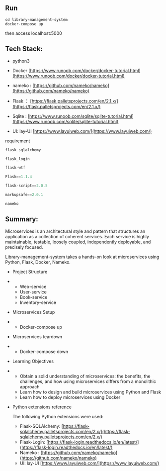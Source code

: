 ## Run 
```
cd library-management-system
docker-compose up

```
then access localhost:5000
## Tech Stack:

* python3
* Docker [https://www.runoob.com/docker/docker-tutorial.html](https://www.runoob.com/docker/docker-tutorial.html)

* nameko : [https://github.com/nameko/nameko](https://github.com/nameko/nameko)
* Flask ： [https://flask.palletsprojects.com/en/2.1.x/](https://flask.palletsprojects.com/en/2.1.x/)

* Sqlite : [https://www.runoob.com/sqlite/sqlite-tutorial.html](https://www.runoob.com/sqlite/sqlite-tutorial.html)
* UI: lay-UI [https://www.layuiweb.com/](https://www.layuiweb.com/)

requirement

```python
flask_sqlalchemy

flask_login

flask-wtf

Flask==1.1.4

flask-script==2.0.5

markupsafe==2.0.1

nameko
```

## Summary:

Microservices is an architectural style and pattern that structures an application as a collection of coherent services. Each service is highly maintainable, testable, loosely coupled, independently deployable, and precisely focused.

Library-management-system takes a hands-on look at microservices using Python, Flask, Docker, Nameko.

* Project Structure
* * Web-service
  * User-service
  * Book-service
  * Inventory-service
* Microservices Setup
* * Docker-compose up
* Microservices teardown
* * Docker-compose down
* Learning Objectives
* * Obtain a solid understanding of microservices: the benefits, the challenges, and how using microservices differs from a monolithic approach
  * Learn how to design and build microservices using Python and Flask
  * Learn how to deploy microservices using Docker
* Python extensions reference

  The following Python extensions were used:

  * Flask-SQLAlchemy: [https://flask-sqlalchemy.palletsprojects.com/en/2.x/](https://flask-sqlalchemy.palletsprojects.com/en/2.x/)
  * Flask-Login: [https://flask-login.readthedocs.io/en/latest/](https://flask-login.readthedocs.io/en/latest/)
  * Nameko : [https://github.com/nameko/nameko](https://github.com/nameko/nameko)
  * UI: lay-UI [https://www.layuiweb.com/](https://www.layuiweb.com/)
